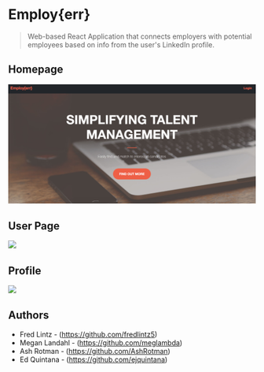 # Employ{err}
> Web-based React Application that connects employers with potential employees based on info from the user's LinkedIn profile.


## Homepage
![](readme-img/homepage.png)

## User Page
![](read-me/userpage.png)

## Profile
![](read-me/profile.png)





## Authors

- Fred Lintz - (https://github.com/fredlintz5)
- Megan Landahl - (https://github.com/meglambda)
- Ash Rotman - (https://github.com/AshRotman)
- Ed Quintana - (https://github.com/ejquintana)
